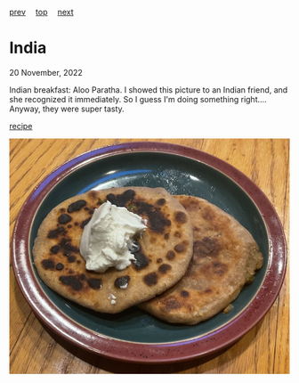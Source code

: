 [prev](iceland.md)&emsp;
[top](../index.md)&emsp;
[next](indonesia.md)
# India
20 November, 2022


Indian breakfast: Aloo Paratha. I showed this picture to an Indian
friend, and she recognized it immediately. So I guess I'm doing
something right.... Anyway, they were super tasty.

[recipe](https://www.indianhealthyrecipes.com/aloo-paratha/)

![breakfast](images/india.jpeg)
